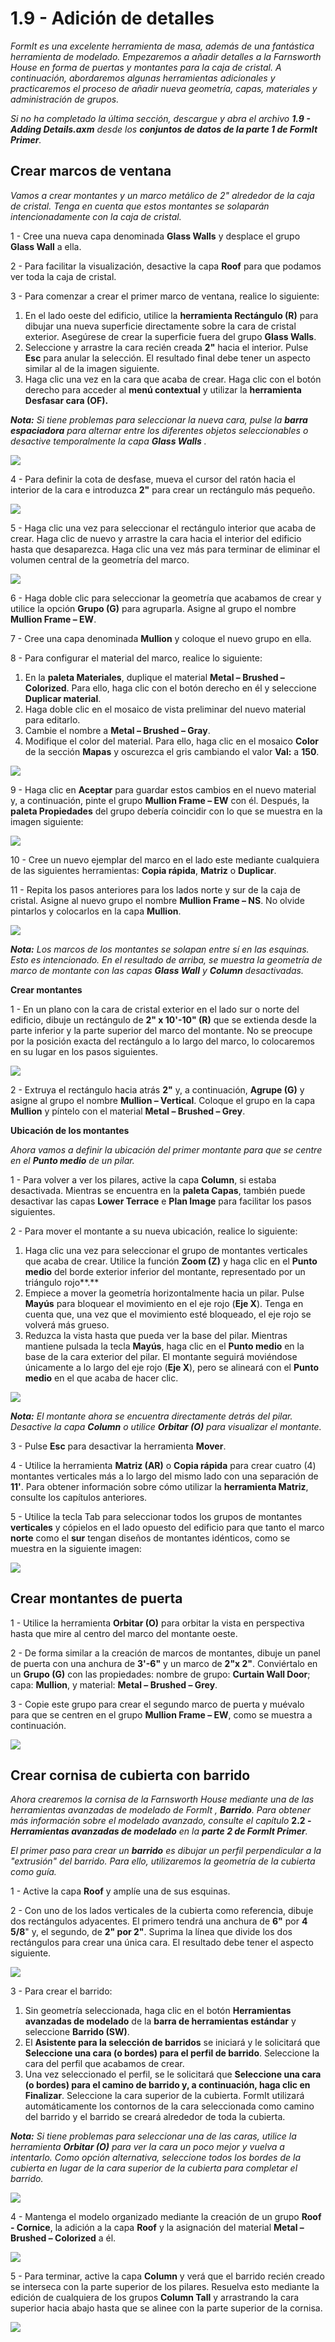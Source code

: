 # 1.9 - Adición de detalles

_FormIt es una excelente herramienta de masa, además de una fantástica herramienta de modelado. Empezaremos a añadir detalles a la Farnsworth House en forma de puertas y montantes para la caja de cristal. A continuación, abordaremos algunas herramientas adicionales y practicaremos el proceso de añadir nueva geometría, capas, materiales y administración de grupos._

_Si no ha completado la última sección, descargue y abra el archivo_ _**1.9 - Adding Details.axm**_ _desde los_ _**conjuntos de datos de la parte 1 de FormIt Primer**._

## **Crear marcos de ventana**

_Vamos a crear montantes y un marco metálico de 2" alrededor de la caja de cristal. Tenga en cuenta que estos montantes se solaparán intencionadamente con la caja de cristal._

1 - Cree una nueva capa denominada **Glass Walls** y desplace el grupo **Glass Wall** a ella.

2 - Para facilitar la visualización, desactive la capa **Roof** para que podamos ver toda la caja de cristal.

3 - Para comenzar a crear el primer marco de ventana, realice lo siguiente:

1. En el lado oeste del edificio, utilice la **herramienta Rectángulo \(R\)** para dibujar una nueva superficie directamente sobre la cara de cristal exterior. Asegúrese de crear la superficie fuera del grupo **Glass Walls**.
2. Seleccione y arrastre la cara recién creada **2"** hacia el interior. Pulse **Esc** para anular la selección. El resultado final debe tener un aspecto similar al de la imagen siguiente.
3. Haga clic una vez en la cara que acaba de crear. Haga clic con el botón derecho para acceder al **menú contextual** y utilizar la **herramienta Desfasar cara \(OF\).**

_**Nota:**_ _Si tiene problemas para seleccionar la nueva cara, pulse la_ _**barra espaciadora**_ _para alternar entre los diferentes objetos seleccionables o desactive temporalmente la capa_ _**Glass Walls**_ _._

![](../../.gitbook/assets/0.jpeg)

4 - Para definir la cota de desfase, mueva el cursor del ratón hacia el interior de la cara e introduzca **2"** para crear un rectángulo más pequeño.

![](../../.gitbook/assets/1%20%289%29.png)

5 - Haga clic una vez para seleccionar el rectángulo interior que acaba de crear. Haga clic de nuevo y arrastre la cara hacia el interior del edificio hasta que desaparezca. Haga clic una vez más para terminar de eliminar el volumen central de la geometría del marco.

![](../../.gitbook/assets/2%20%2821%29.png)

6 - Haga doble clic para seleccionar la geometría que acabamos de crear y utilice la opción **Grupo \(G\)** para agruparla. Asigne al grupo el nombre **Mullion Frame – EW**.

7 - Cree una capa denominada **Mullion** y coloque el nuevo grupo en ella.

8 - Para configurar el material del marco, realice lo siguiente:

1. En la **paleta Materiales**, duplique el material **Metal – Brushed – Colorized**. Para ello, haga clic con el botón derecho en él y seleccione **Duplicar material**.
2. Haga doble clic en el mosaico de vista preliminar del nuevo material para editarlo.
3. Cambie el nombre a **Metal – Brushed – Gray**.
4. Modifique el color del material. Para ello, haga clic en el mosaico **Color** de la sección **Mapas** y oscurezca el gris cambiando el valor **Val:** a **150**.

![](../../.gitbook/assets/3%20%284%29.png)

9 - Haga clic en **Aceptar** para guardar estos cambios en el nuevo material y, a continuación, pinte el grupo **Mullion Frame – EW** con él. Después, la **paleta Propiedades** del grupo debería coincidir con lo que se muestra en la imagen siguiente:

![](../../.gitbook/assets/4.jpeg)

10 - Cree un nuevo ejemplar del marco en el lado este mediante cualquiera de las siguientes herramientas: **Copia rápida**, **Matriz** o **Duplicar**.

11 - Repita los pasos anteriores para los lados norte y sur de la caja de cristal. Asigne al nuevo grupo el nombre **Mullion Frame – NS**. No olvide pintarlos y colocarlos en la capa **Mullion**.

![](../../.gitbook/assets/5%20%2816%29.png)

_**Nota:**_ _Los marcos de los montantes se solapan entre sí en las esquinas. Esto es intencionado. En el resultado de arriba, se muestra la geometría de marco de montante con las capas_ _**Glass Wall**_ _y_ _**Column**_ _desactivadas._

**Crear montantes**

1 - En un plano con la cara de cristal exterior en el lado sur o norte del edificio, dibuje un rectángulo de **2" x 10'-10" \(R\)** que se extienda desde la parte inferior y la parte superior del marco del montante. No se preocupe por la posición exacta del rectángulo a lo largo del marco, lo colocaremos en su lugar en los pasos siguientes.

![](../../.gitbook/assets/6%20%2811%29.png)

2 - Extruya el rectángulo hacia atrás **2"** y, a continuación, **Agrupe \(G\)** y asigne al grupo el nombre **Mullion – Vertical**. Coloque el grupo en la capa **Mullion** y píntelo con el material **Metal – Brushed – Grey**.

**Ubicación de los montantes**

_Ahora vamos a definir la ubicación del primer montante para que se centre en el __**Punto medio**__ de un pilar._

1 - Para volver a ver los pilares, active la capa **Column**, si estaba desactivada. Mientras se encuentra en la **paleta Capas**, también puede desactivar las capas **Lower Terrace** e **Plan Image** para facilitar los pasos siguientes.

2 - Para mover el montante a su nueva ubicación, realice lo siguiente:

1. Haga clic una vez para seleccionar el grupo de montantes verticales que acaba de crear. Utilice la función **Zoom \(Z\)** y haga clic en el **Punto medio** del borde exterior inferior del montante, representado por un triángulo rojo**.**
2. Empiece a mover la geometría horizontalmente hacia un pilar. Pulse **Mayús** para bloquear el movimiento en el eje rojo \(**Eje X**\). Tenga en cuenta que, una vez que el movimiento esté bloqueado, el eje rojo se volverá más grueso.
3. Reduzca la vista hasta que pueda ver la base del pilar. Mientras mantiene pulsada la tecla **Mayús**, haga clic en el **Punto medio** en la base de la cara exterior del pilar. El montante seguirá moviéndose únicamente a lo largo del eje rojo \(**Eje X**\), pero se alineará con el **Punto medio** en el que acaba de hacer clic.

![](../../.gitbook/assets/7%20%281%29.jpeg)

_**Nota:**_ _El montante ahora se encuentra directamente detrás del pilar. Desactive la capa_ _**Column**_ _o utilice_ _**Orbitar \(O\)**_ _para visualizar el montante._

3 - Pulse **Esc** para desactivar la herramienta **Mover**.

4 - Utilice la herramienta **Matriz \(AR\)** o **Copia rápida** para crear cuatro \(4\) montantes verticales más a lo largo del mismo lado con una separación de **11'**. Para obtener información sobre cómo utilizar la **herramienta Matriz**, consulte los capítulos anteriores.

5 - Utilice la tecla Tab para seleccionar todos los grupos de montantes **verticales** y cópielos en el lado opuesto del edificio para que tanto el marco **norte** como el **sur** tengan diseños de montantes idénticos, como se muestra en la siguiente imagen:

![](../../.gitbook/assets/8%20%286%29.png)

## **Crear montantes de puerta**

1 - Utilice la herramienta **Orbitar \(O\)** para orbitar la vista en perspectiva hasta que mire al centro del marco del montante oeste.

2 - De forma similar a la creación de marcos de montantes, dibuje un panel de puerta con una anchura de **3'-6"** y un marco de **2"x 2"**. Conviértalo en un **Grupo \(G\)** con las propiedades: nombre de grupo: **Curtain Wall Door**; capa: **Mullion**, y material: **Metal – Brushed – Grey**.

3 - Copie este grupo para crear el segundo marco de puerta y muévalo para que se centren en el grupo **Mullion Frame – EW**, como se muestra a continuación.

![](../../.gitbook/assets/9.jpeg)

## **Crear cornisa de cubierta con barrido**

_Ahora crearemos la cornisa de la Farnsworth House mediante una de las herramientas avanzadas de modelado de FormIt ,_ _**Barrido**. Para obtener más información sobre el modelado avanzado, consulte el capítulo_ **2.2 -** _**Herramientas avanzadas de modelado** en_ _la_ _**parte 2 de FormIt Primer**._

_El primer paso para crear un __**barrido**__ es dibujar un perfil perpendicular a la "extrusión" del barrido. Para ello, utilizaremos la geometría de la cubierta como guía._

1 - Active la capa **Roof** y amplíe una de sus esquinas.

2 - Con uno de los lados verticales de la cubierta como referencia, dibuje dos rectángulos adyacentes. El primero tendrá una anchura de **6"** por **4 5/8**" y, el segundo, de **2" por 2"**. Suprima la línea que divide los dos rectángulos para crear una única cara. El resultado debe tener el aspecto siguiente.

![](../../.gitbook/assets/10.jpeg)

3 - Para crear el barrido:

1. Sin geometría seleccionada, haga clic en el botón **Herramientas avanzadas de modelado** de la **barra de herramientas estándar** y seleccione **Barrido \(SW\)**.
2. El **Asistente para la selección de barridos** se iniciará y le solicitará que **Seleccione una cara \(o bordes\) para el perfil de barrido**. Seleccione la cara del perfil que acabamos de crear.
3. Una vez seleccionado el perfil, se le solicitará que **Seleccione una cara \(o bordes\) para el camino de barrido y, a continuación, haga clic en Finalizar**. Seleccione la cara superior de la cubierta. FormIt utilizará automáticamente los contornos de la cara seleccionada como camino del barrido y el barrido se creará alrededor de toda la cubierta.

_**Nota:**_ _Si tiene problemas para seleccionar una de las caras, utilice la herramienta_ _**Orbitar \(O\)**_ _para ver la cara un poco mejor y vuelva a intentarlo. Como opción alternativa, seleccione todos los bordes de la cubierta en lugar de la cara superior de la cubierta para completar el barrido._

![](../../.gitbook/assets/11%20%282%29.png)

4 - Mantenga el modelo organizado mediante la creación de un grupo **Roof - Cornice**, la adición a la capa **Roof** y la asignación del material **Metal – Brushed – Colorized** a él.

![](../../.gitbook/assets/12%20%281%29.png)

5 - Para terminar, active la capa **Column** y verá que el barrido recién creado se interseca con la parte superior de los pilares. Resuelva esto mediante la edición de cualquiera de los grupos **Column Tall** y arrastrando la cara superior hacia abajo hasta que se alinee con la parte superior de la cornisa.

![](../../.gitbook/assets/13%20%285%29.png)


